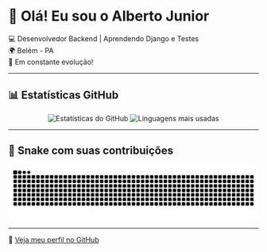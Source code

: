 # 👋 Olá! Eu sou o Alberto Junior

💻 Desenvolvedor Backend | Aprendendo Django e Testes  
🌍 Belém - PA  
🚀 Em constante evolução!

---

## 📊 Estatísticas GitHub

<div align="center">

<!-- Estatísticas de commits, PRs, etc -->
<img height="180em" src="https://github-readme-stats.vercel.app/api?username=AlbertoMjr0&show_icons=true&theme=blueberry" alt="Estatísticas do GitHub" />

<!-- Linguagens mais usadas -->
<img height="180em" src="https://github-readme-stats.vercel.app/api/top-langs/?username=AlbertoMjr0&layout=compact&theme=blueberry" alt="Linguagens mais usadas" />

</div>

---

## 🐍 Snake com suas contribuições

<div align="center">

<picture>
  <source media="(prefers-color-scheme: dark)" srcset="https://raw.githubusercontent.com/AlbertoMjr0/AlbertoMjr0/output/github-contribution-grid-snake-dark.svg" />
  <source media="(prefers-color-scheme: light)" srcset="https://raw.githubusercontent.com/AlbertoMjr0/AlbertoMjr0/output/github-contribution-grid-snake.svg" />
  <img alt="Snake Game GitHub" src="https://raw.githubusercontent.com/AlbertoMjr0/AlbertoMjr0/output/github-contribution-grid-snake.svg" />
</picture>

</div>

---

🔗 [Veja meu perfil no GitHub](https://github.com/AlbertoMjr0)
